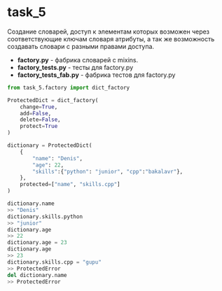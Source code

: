# task_5

Создание словарей, доступ к элементам которых возможен через соответствующие 
ключам словаря атрибуты, а так же возможность создавать словари с разными правами 
доступа.


* **factory.py** - фабрика словарей с mixins.
* **factory_tests.py** - тесты для factory.py
* **factory_tests_fab.py** - фабрика тестов для factory.py

```python
from task_5.factory import dict_factory

ProtectedDict = dict_factory(
    change=True,
    add=False,
    delete=False,
    protect=True    
)

dictionary = ProtectedDict(
    {
        "name": "Denis", 
        "age": 22, 
        "skills":{"python": "junior", "cpp":"bakalavr"},
    },
    protected=["name", "skills.cpp"]
)

dictionary.name
>> "Denis"
dictionary.skills.python
>> "junior"
dictionary.age
>> 22
dictionary.age = 23
dictionary.age
>> 23
dictionary.skills.cpp = "gupu"
>> ProtectedError
del dictionary.name
>> ProtectedError
```
